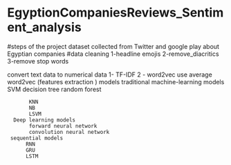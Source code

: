 # EgyptionCompaniesReviews_Sentiment_analysis


#steps of the project 
dataset 
     collected from  Twitter and google play about Egyptian companies 
#data cleaning 
     1-headline emojis 
     2-remove_diacritics
     3-remove stop words 

convert text data to numerical data 
     1- TF-IDF 
     2 - word2vec use average word2vec (features extraction )
models
      traditional machine-learning models
           SVM
           decision tree
           random forest

           KNN
           NB 
           LSVM 
      Deep learning models 
           forward neural network 
           convolution neural network
     sequential models 
          RNN
          GRU
          LSTM

      
      

